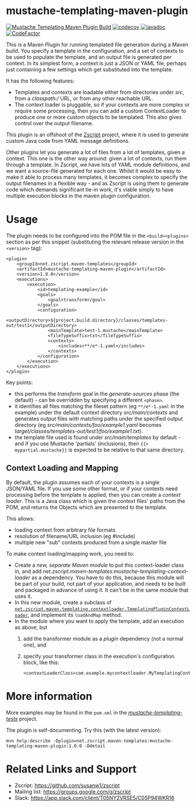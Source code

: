 # mustache-templating-maven-plugin

[![Mustache Templating Maven Plugin Build](https://github.com/susanw1/mustache-templating-maven-plugin/actions/workflows/maven.yaml/badge.svg)](https://github.com/susanw1/mustache-templating-maven-plugin/actions/workflows/maven.yaml)
[![codecov](https://codecov.io/gh/susanw1/mustache-templating-maven-plugin/graph/badge.svg?token=U1CDGHGJFY)](https://codecov.io/gh/susanw1/mustache-templating-maven-plugin)
[![javadoc](https://javadoc.io/badge2/net.zscript.maven-templates/mustache-templating-maven-plugin/javadoc.svg)](https://javadoc.io/doc/net.zscript.maven-templates/mustache-templating-maven-plugin)
[![CodeFactor](https://www.codefactor.io/repository/github/susanw1/mustache-templating-maven-plugin/badge)](https://www.codefactor.io/repository/github/susanw1/mustache-templating-maven-plugin)

This is a Maven Plugin for running templated file generation during a Maven build. You specify a template in the configuration, and a set of contexts to be used to populate
the template, and an output file is generated per context. In its simplest form, a context is just a JSON or YAML file, perhaps just containing a few settings which get
substituted into the template.

It has the following features:

* Templates and contexts are loadable either from directories under _src_, from a _classpath:/_ URL, or from any other reachable URL.
* The context loader is pluggable, so if your contexts are more complex or require some processing, then you can add a custom ContextLoader to produce one or more custom objects to
  be templated. This also gives control over the output filename.

This plugin is an offshoot of the [Zscript](https://github.com/susanw1/zscript) project, where it is used to generate custom Java code from YAML message definitions.

Other plugins let you generate a lot of files from a lot of templates, given a context. This one is the other way around: given a lot of contexts, run them through a template. In
Zscript, we have lots of YAML module definitions, and we want a source-file generated for each one. Whilst it would be easy to make it able to process many templates, it
becomes complex to specify the output filenames in a flexible way - and as Zscript is using them to generate code which demands significant tie-in work, it's viable simply to
have multiple execution blocks in the maven plugin configuration.

# Usage

The plugin needs to be configured into the POM file in the `<build><plugins>` section as per this snippet (substituting the relevant release version in the `<version>` tag):

    <plugin>
        <groupId>net.zscript.maven-templates</groupId>
        <artifactId>mustache-templating-maven-plugin</artifactId>
        <version>1.0.0</version>
        <executions>
            <execution>
                <id>templating-example</id>
                <goals>
                    <goal>transform</goal>
                </goals>
                <configuration>
                    <outputDirectory>${project.build.directory}/classes/templates-out/test1</outputDirectory>
                    <mainTemplate>test-1.mustache</mainTemplate>
                    <fileTypeSuffix>txt</fileTypeSuffix>
                    <contexts>
                        <includes>**/e*-1.yaml</includes>
                    </contexts>
                </configuration>
            </execution>
        </executions>
    </plugin>

Key points:

* this performs the _transform_ goal in the _generate-sources_ phase (the default) - can be overridden by specifying a different `<phase>`.
* it identifies all files matching the fileset pattern (eg `**/e*-1.yaml` in the example) under the default context directory _src/main/contexts_ and generates output files with
  matching paths under
  the specified output directory (eg _src/main/contexts/foo/example1.yaml_ becomes _target/classes/templates-out/test1/foo/example1.txt_).
* the template file used is found under _src/main/templates_ by default - and if you use Mustache 'partials' (inclusions), then `{{> mypartial.mustache}}` is expected to be
  relative to that same directory.

## Context Loading and Mapping

By default, the plugin assumes each of your contexts is a single JSON/YAML file. If you use some other format, or if your contexts need processing before the template is
applied, then you can create a _context loader_. This is a Java class which is given the context files' paths from the POM, and returns the Objects which are presented to the
template.

This allows:

* loading context from arbitrary file formats
* resolution of filename/URL inclusion (eg #include)
* multiple new "sub" contexts produced from a single master file

To make context loading/mapping work, you need to:

* Create a _new, separate Maven module_ to put this context-loader class in, and add *net.zscript.maven-templates:mustache-templating-context-loader* as a dependency. You have to
  do this, because this module
  will be part of your build, not part of your application, and needs to be built and packaged in advance of using it. It can't be in the same module that uses it.
* In this new module, create a subclass
  of [`net.zscript.maven.templating.contextloader.TemplatingPluginContextLoader`](https://github.com/susanw1/mustache-templating-maven-plugin/tree/main/mustache-templating-context-loader/src/main/java/net/zscript/maven/templating/contextloader),
  and implement its `loadAndMap` method.
* In the module where you want to apply the template, add an execution as above, but
    1. add the transformer module as a *plugin* dependency (not a normal one), and
    1. specify your transformer class in the execution's configuration block, like this:

           <contextLoaderClass>com.example.mycontextloader.MyTemplatingContextLoader</contextLoaderClass>

# More information

More examples may be found in the `pom.xml` in the [_mustache-templating-tests_](https://github.com/susanw1/mustache-templating-maven-plugin/tree/main/mustache-templating-tests)
project.

The plugin is self-documenting. Try this (with the latest version):

    mvn help:describe -Dplugin=net.zscript.maven-templates:mustache-templating-maven-plugin:1.0.0 -Ddetail

# Related Links and Support

* Zscript: https://github.com/susanw1/zscript
* Mailing list: https://groups.google.com/g/zscript
* Slack: https://app.slack.com/client/T05NY2VRSE5/C05P94WKR16
